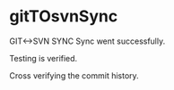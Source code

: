# gitTOsvnSync
GIT<->SVN 
SYNC
Sync went successfully.

Testing is verified.

Cross verifying the commit history.
